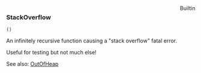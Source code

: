 <div style="float:right"><span class="builtin">Builtin</span></div>

### StackOverflow

``` suneido
()
```

An infinitely recursive function causing a "stack overflow" fatal error.

Useful for testing but not much else!

See also:
[OutOfHeap](<OutOfHeap.md>)